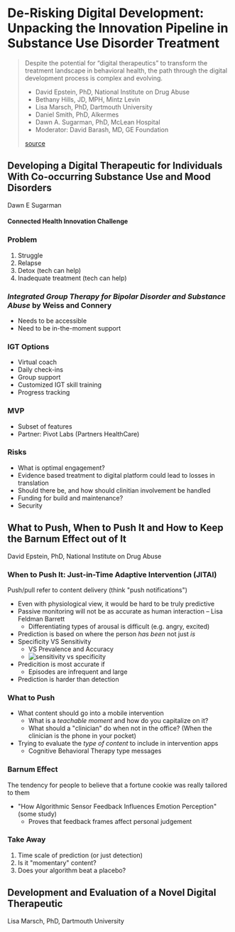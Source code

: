 # De-Risking Digital Development: Unpacking the Innovation Pipeline in Substance Use Disorder Treatment

> Despite the potential for “digital therapeutics” to transform the treatment landscape in behavioral health, the path through the digital development process is complex and evolving.
> 
> - David Epstein, PhD, National Institute on Drug Abuse
> - Bethany Hills, JD, MPH, Mintz Levin
> - Lisa Marsch, PhD, Dartmouth University
> - Daniel Smith, PhD, Alkermes
> - Dawn A. Sugarman, PhD, McLean Hospital
> - Moderator: David Barash, MD, GE Foundation
> 
> [source](file:///Library/WebServer/Documents/technology-in-psychiatry-summit/index.md)


## Developing a Digital Therapeutic for Individuals With Co-occurring Substance Use and Mood Disorders

Dawn E Sugarman

#### Connected Health Innovation Challenge

### Problem

1. Struggle
1. Relapse
1. Detox (tech can help)
1. Inadequate treatment (tech can help)

### *Integrated Group Therapy for Bipolar Disorder and Substance Abuse* by Weiss and Connery

- Needs to be accessible
- Need to be in-the-moment support

### IGT Options

- Virtual coach
- Daily check-ins
- Group support
- Customized IGT skill training
- Progress tracking

### MVP

- Subset of features
- Partner: Pivot Labs (Partners HealthCare)

### Risks

- What is optimal engagement?
- Evidence based treatment to digital platform could lead to losses in translation
- Should there be, and how should clinitian involvement be handled
- Funding for build and maintenance?
- Security


## What to Push, When to Push It and How to Keep the Barnum Effect out of It

David Epstein, PhD, National Institute on Drug Abuse

### When to Push It: Just-in-Time Adaptive Intervention (JITAI)

Push/pull refer to content delivery (think "push notifications")

- Even with physiological view, it would be hard to be truly predictive
- Passive monitoring will not be as accurate as human interaction – Lisa Feldman Barrett
    - Differentiating types of arousal is difficult (e.g. angry, excited)
- Prediction is based on where the person *has been* not just *is*
- Specificity VS Sensitivity
    - VS Prevalence and Accuracy
    - ![sensitivity vs specificity](https://www.medcalc.org/manual/_help/images/roc_intro2.png)
- Predicition is most accurate if
    - Episodes are infrequent and large
- Prediction is harder than detection

### What to Push

- What content should go into a mobile intervention
    - What is a *teachable moment* and how do you capitalize on it?
    - What should a "clinician" do when not in the office? (When the clinician is the phone in your pocket)
- Trying to evaluate the *type of content* to include in intervention apps
    - Cognitive Behavioral Therapy type messages

### Barnum Effect

The tendency for people to believe that a fortune cookie was really tailored to them

- "How Algorithmic Sensor Feedback Influences Emotion Perception" (some study)
    - Proves that feedback frames affect personal judgement

### Take Away

1. Time scale of prediction (or just detection)
1. Is it "momentary" content?
1. Does your algorithm beat a placebo?


## Development and Evaluation of a Novel Digital Therapeutic

Lisa Marsch, PhD, Dartmouth University

### 


<!--
- Erin Josephenssen, 
- Moderator: David Barash, MD, GE Foundation -->